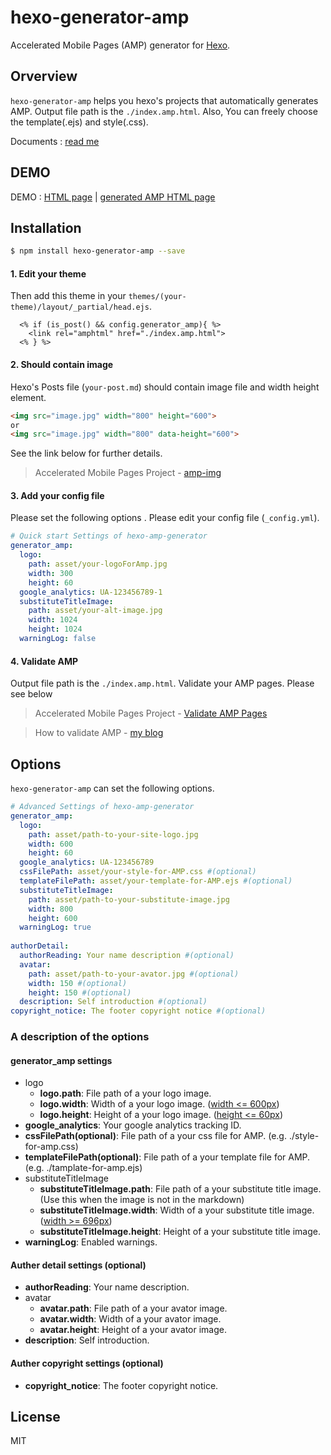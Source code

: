 # hexo-generator-amp

Accelerated Mobile Pages (AMP) generator for [Hexo](https://github.com/hexojs/hexo).

## Orverview

`hexo-generator-amp` helps you hexo's projects that automatically generates AMP. 
Output file path is the `./index.amp.html`.  Also, You can freely choose the template(.ejs) and style(.css).
  
Documents : [read me](https://tea3.github.io/p/published-hexo-generator-amp/)
  
  
## DEMO

DEMO : [HTML page](https://tea3.github.io/p/hexo-markdown-notation/index.html)  |  [generated AMP HTML page](https://tea3.github.io/p/hexo-markdown-notation/index.amp.html#development=1)

## Installation

``` bash
$ npm install hexo-generator-amp --save
```

#### 1. Edit your theme

Then add this theme in your `themes/(your-theme)/layout/_partial/head.ejs`.

``` ejs
  <% if (is_post() && config.generator_amp){ %>
    <link rel="amphtml" href="./index.amp.html">
  <% } %>
```

#### 2. Should contain image

Hexo's Posts file (`your-post.md`) should contain image file and width height element.

``` markdown
<img src="image.jpg" width="800" height="600">
or
<img src="image.jpg" width="800" data-height="600">
```

See the link below for further details.

> Accelerated Mobile Pages Project - [amp-img](https://www.ampproject.org/docs/reference/amp-img.html)



#### 3. Add your config file

Please set the following options . Please edit your config file (`_config.yml`).

``` yaml
# Quick start Settings of hexo-amp-generator
generator_amp:
  logo:
    path: asset/your-logoForAmp.jpg
    width: 300
    height: 60
  google_analytics: UA-123456789-1
  substituteTitleImage: 
    path: asset/your-alt-image.jpg
    width: 1024
    height: 1024
  warningLog: false
```

#### 4. Validate AMP

Output file path is the `./index.amp.html`. Validate your AMP pages. Please see below

> Accelerated Mobile Pages Project - [Validate AMP Pages](https://www.ampproject.org/docs/guides/validate.html)

> How to validate AMP - [my blog](https://tea3.github.io/p/how-to-validate-amp/)


## Options

`hexo-generator-amp` can set the following options.

``` yaml
# Advanced Settings of hexo-amp-generator
generator_amp:
  logo:
    path: asset/path-to-your-site-logo.jpg
    width: 600
    height: 60
  google_analytics: UA-123456789
  cssFilePath: asset/your-style-for-AMP.css #(optional)
  templateFilePath: asset/your-template-for-AMP.ejs #(optional)
  substituteTitleImage: 
    path: asset/path-to-your-substitute-image.jpg
    width: 800
    height: 600
  warningLog: true
  
authorDetail:
  authorReading: Your name description #(optional)
  avatar:
    path: asset/path-to-your-avator.jpg #(optional)
    width: 150 #(optional)
    height: 150 #(optional)
  description: Self introduction #(optional)
copyright_notice: The footer copyright notice #(optional)
```




### A description of the options

#### generator_amp settings
- logo
  - **logo.path**: File path of a your logo image.
  - **logo.width**: Width of a your logo image. ([width <= 600px](https://developers.google.com/structured-data/carousels/top-stories#logo_guidelines))
  - **logo.height**: Height of a your logo image. ([height <= 60px](https://developers.google.com/structured-data/carousels/top-stories#logo_guidelines))
- **google_analytics**: Your google analytics tracking ID.
- **cssFilePath(optional)**: File path of a your css file for AMP. (e.g. ./style-for-amp.css)
- **templateFilePath(optional)**: File path of a your template file for AMP. (e.g. ./tamplate-for-amp.ejs)
- substituteTitleImage
  - **substituteTitleImage.path**: File path of a your substitute title image. (Use this when the image is not in the markdown)
  - **substituteTitleImage.width**: Width of a your substitute title image. ([width >= 696px](https://developers.google.com/structured-data/carousels/top-stories#markup_specification))
  - **substituteTitleImage.height**: Height of a your substitute title image.
- **warningLog**: Enabled warnings.

#### Auther detail settings (optional)
- **authorReading**: Your name description.
- avatar
  - **avatar.path**: File path of a your avator image.
  - **avatar.width**: Width of a your avator image.
  - **avatar.height**: Height of a your avator image.
- **description**: Self introduction.

#### Auther copyright settings (optional)

- **copyright_notice**: The footer copyright notice.




## License

MIT

[Hexo]: http://hexo.io/